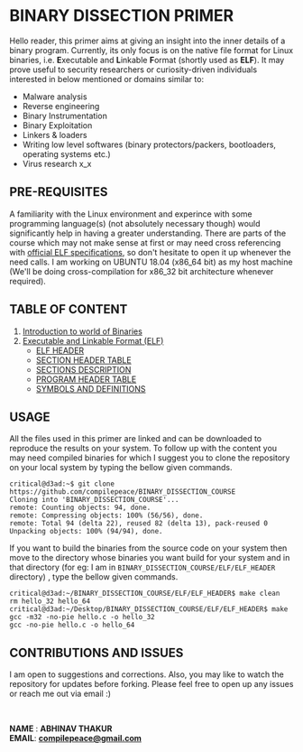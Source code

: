 

# BINARY DISSECTION PRIMER
Hello reader, this primer aims at giving an insight into the inner details of a binary program. Currently, its only focus is on the native file format for Linux binaries, i.e. **E**xecutable and **L**inkable **F**ormat (shortly used as **ELF**). It may prove useful to security researchers or curiosity-driven individuals interested in below mentioned or domains similar to:
- Malware analysis 
- Reverse engineering
- Binary Instrumentation
- Binary Exploitation
- Linkers & loaders
- Writing low level softwares (binary protectors/packers, bootloaders, operating systems etc.)
- Virus research x_x



## PRE-REQUISITES
A familiarity with the Linux environment and experince with some programming language(s) (not absolutely necessary though) would significantly help in having a greater understanding. There are parts of the course which may not make sense at first or may need cross referencing with [official ELF specifications], so don't hesitate to open it up whenever the need calls. I am working on UBUNTU 18.04 (x86_64 bit) as my host machine (We'll be doing cross-compilation for x86_32 bit architecture whenever required). 


## TABLE OF CONTENT
1. [Introduction to world of Binaries] 
2. [Executable and Linkable Format (ELF)] 
   * [ELF HEADER] 
   * [SECTION HEADER TABLE]
   * [SECTIONS DESCRIPTION] 
   * [PROGRAM HEADER TABLE]
   * [SYMBOLS AND DEFINITIONS]
  

## USAGE
All the files used in this primer are linked and can be downloaded to reproduce the results on your system. To follow up with the content you may need compiled binaries for which I suggest you to clone the repository on your local system by typing the bellow given commands.

```shell
critical@d3ad:~$ git clone https://github.com/compilepeace/BINARY_DISSECTION_COURSE
Cloning into 'BINARY_DISSECTION_COURSE'...
remote: Counting objects: 94, done.
remote: Compressing objects: 100% (56/56), done.
remote: Total 94 (delta 22), reused 82 (delta 13), pack-reused 0
Unpacking objects: 100% (94/94), done.
```

If you want to build the binaries from the source code on your system then move to the directory whose binaries you want build for your system and in that directory (for eg: I am in `BINARY_DISSECTION_COURSE/ELF/ELF_HEADER` directory) , type the bellow given commands.

```shell
critical@d3ad:~/BINARY_DISSECTION_COURSE/ELF/ELF_HEADER$ make clean
rm hello_32 hello_64 
critical@d3ad:~/Desktop/BINARY_DISSECTION_COURSE/ELF/ELF_HEADER$ make
gcc -m32 -no-pie hello.c -o hello_32 
gcc -no-pie hello.c -o hello_64 
```

## CONTRIBUTIONS AND ISSUES
I am open to suggestions and corrections. Also, you may like to watch the repository for updates before forking. Please feel free to open up any issues or reach me out via email :)

<br>

**NAME** : **ABHINAV THAKUR**<br>
**EMAIL**: **compilepeace@gmail.com**

[official ELF specifications]: https://refspecs.linuxfoundation.org/elf/elf.pdf
[Introduction to world of Binaries]: ./Introduction/Introduction.md
[Executable and Linkable Format (ELF)]: ./ELF/ELF.md
[ELF HEADER]: ./ELF/ELF_HEADER/ELF_HEADER.md
[SECTION HEADER TABLE]: ./ELF/SECTION_HEADER_TABLE/SHT.md
[SECTIONS DESCRIPTION]: ./ELF/SECTION_HEADER_TABLE/SECTIONS_DESCRIPTION/SECTIONS_DESCRIPTION.md
[PROGRAM HEADER TABLE]: ./ELF/PROGRAM_HEADER_TABLE/PHT.md
[SYMBOLS AND DEFINITIONS]: ./ELF/SYMBOLS/SYMBOLS.md 


